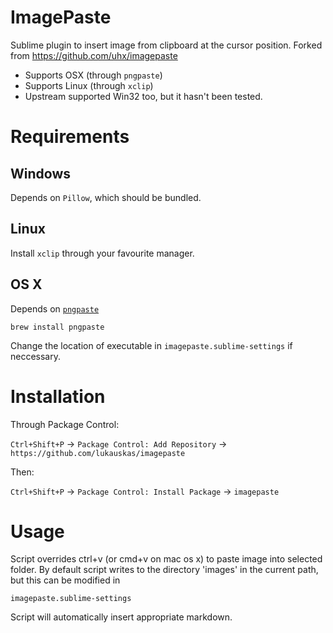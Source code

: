 ImagePaste
==========

Sublime plugin to insert image from clipboard at the cursor position.
Forked from https://github.com/uhx/imagepaste

* Supports OSX (through `pngpaste`)
* Supports Linux (through `xclip`)
* Upstream supported Win32 too, but it hasn't been tested.

# Requirements

## Windows

Depends on `Pillow`, which should be bundled.

## Linux

Install `xclip` through your favourite manager.

## OS X

Depends on [`pngpaste`](https://github.com/jcsalterego/pngpaste)

```
brew install pngpaste
```

Change the location of executable in `imagepaste.sublime-settings` if neccessary.

# Installation

Through Package Control:

`Ctrl+Shift+P` -> `Package Control: Add Repository` -> `https://github.com/lukauskas/imagepaste`

Then:

`Ctrl+Shift+P` -> `Package Control: Install Package` -> `imagepaste`

# Usage

Script overrides ctrl+v (or cmd+v on mac os x) to paste image into selected folder.
By default script writes to the directory 'images' in the current path, but this can be modified in

`imagepaste.sublime-settings`

Script will automatically insert appropriate markdown.

